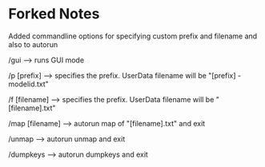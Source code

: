 # Forked Notes

Added commandline options for specifying custom prefix and filename and also to autorun

/gui             --> runs GUI mode

/p [prefix]      --> specifies the prefix. UserData filename will be "[prefix] - modelid.txt"

/f [filename]    --> specifies the prefix. UserData filename will be "[filename].txt"

/map [filename]  --> autorun map of "[filename].txt" and exit

/unmap           --> autorun unmap and exit

/dumpkeys        --> autorun dumpkeys and exit
